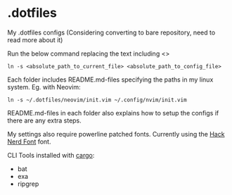 # .dotfiles
My .dotfiles configs (Considering converting to bare repository, need to read more about it)

Run the below command replacing the text including <>
```
ln -s <absolute_path_to_current_file> <absolute_path_to_config_file>
```
Each folder includes README.md-files specifying the paths in my linux system. Eg. with Neovim:
```
ln -s ~/.dotfiles/neovim/init.vim ~/.config/nvim/init.vim
```
README.md-files in each folder also explains how to setup the configs if there are any extra steps.

My settings also require powerline patched fonts. 
Currently using the [Hack Nerd Font](https://github.com/ryanoasis/nerd-fonts/tree/master/patched-fonts/Hack) font.

CLI Tools installed with [cargo](https://github.com/rust-lang/cargo):
* bat 
* exa
* ripgrep
